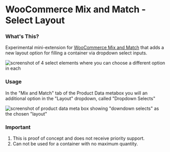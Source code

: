 # WooCommerce Mix and Match - Select Layout

### What's This?

Experimental mini-extension for [WooCommerce Mix and Match](https://woocommerce.com/products/woocommerce-mix-and-match-products//) that adds a new layout option for filling a container via dropdown select inputs.

![screenshot of 4 select elements where you can choose a different option in each](https://user-images.githubusercontent.com/507025/80614342-93577380-89fb-11ea-92ff-46e9c6158280.png)

### Usage

In the "Mix and Match" tab of the Product Data metabox you will an additional option in the "Layout" dropdown, called "Dropdown Selects"

![screenshot of product data meta box showing "downdown selects" as the chosen "layout"](https://user-images.githubusercontent.com/507025/80611640-1aa2e800-89f8-11ea-90e9-9d3eab1f6419.png)


### Important

1. This is proof of concept and does not receive priority support.
2. Can not be used for a container with no maximum quantity.
